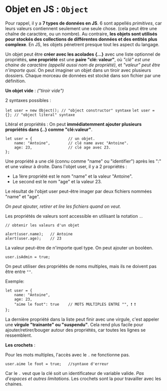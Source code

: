 # Objet en JS : `Object`

Pour rappel, il y a **7 types de données en JS**. 6 sont appellés _primitives_, car leurs valeurs contiennent seulement une seule chose. (cela peut être une chaîne de caractère, ou un nombre). Au contraire, **les objets sont utilisés pour stockés des collections de différentes données et des entités plus complexe**. En JS, les objets pénetrent presque tout les aspect du langage.

Un objet peut être **créer avec les acolades {...}** avec une liste optionnel de propriétés, **une propriété** est une **paire "clé: valeur"**, où _"clé" est une chaine de caractère (appellé aussi nom de propriété)_, et _"valeur" peut être n'importe quoi_. On peut imaginer un objet dans un tiroir avec plusieurs dossiers. Chaque morceau de données est stocké dans son fichier par une définition.

**Un objet vide** : _("tiroir vide")_

2 syntaxes possibles :

`let user = new Object(); // "object constructor" syntaxe`
`let user = {}; // "object literal" syntaxe`

Litéral et propriétés : On peut **immédiatemment ajouter plusieurs propriétés dans {..} comme "clé:valeur"**.

```
let user = {                // un objet.
    name: "Antoine",        // clé name avec "Antoine".
    age: 23,                // clé age avec 23.
};
```

Une propriété a une clé (connu comme "name" ou "identifier") après les ":" et une valeur à droite. Dans l'objet user, il y a 2 propriétés :

- La 1ère propriété est le nom "name" et la valeur "Antoine".
- Le second est le nom "age" et la valeur 23.

Le résultat de l'objet user peut-être imager par deux fichiers nommées "name" et "age".

*On peut ajouter, retirer et lire les fichiers quand on veut.*

Les propriétés de valeurs sont accessible en utilisant la notation `.`.

```
// obtenir les valeurs d'un objet

alert(user.name);   // Antoine
alert(user.age);    // 23
```

La valeur peut-être de n'importe quel type. On peut ajouter un booléen.

```
user.isAdmin = true;
```

On peut utiliser des propriétés de noms multiples, mais ils ne doivent pas être entre `""`.

Exemple:

```
let user = {
    name: "Antoine",
    age: 23,
    "aime le foot": true    // MOTS MULTIPLES ENTRE "", ❗️ ❗️
};
```

La dernière propriété dans la liste peut finir avec une virgule, c'est appeler une **virgule "trainante" ou "suspendu"**. Cela rend plus facile pour ajouter/retirer/bouger autour des propriétés, car toutes les lignes se ressemblent.

**Les crochets** :

Pour les mots multiples, l'accès avec le `.` ne fonctionne pas.

```
user.aime le foot = true;   //syntaxe d'erreur
```

Car le `.` veut que la clé soit un identificateur de variable valide. *Pas d'espaces et autres limitations.* Les crochets sont la pour travailler avec les chaines.